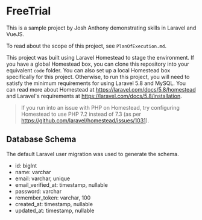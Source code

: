 # FreeTrial

This is a sample project by Josh Anthony demonstrating skills in Laravel and VueJS.

To read about the scope of this project, see `PlanOfExecution.md`.

This project was built using Laravel Homestead to stage the environment. If you have a global Homestead box, you can clone this repository into your equivalent `code` folder. You can also set up a local Homestead box specifically for this project. Otherwise, to run this project, you will need to satisfy the minimum requirements for using Laravel 5.8 and MySQL. You can read more about Homestead at https://laravel.com/docs/5.8/homestead and Laravel's requirements at https://laravel.com/docs/5.8/installation.

> If you run into an issue with PHP on Homestead, try configuring Homestead to use PHP 7.2 instead of 7.3 (as per https://github.com/laravel/homestead/issues/1031).

## Database Schema
The default Laravel user migration was used to generate the schema.
- id: bigInt
- name: varchar
- email: varchar, unique
- email_verified_at: timestamp, nullable
- password: varchar
- remember_token: varchar, 100
- created_at: timestamp, nullable
- updated_at: timestamp, nullable